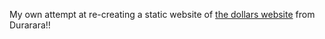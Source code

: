 My own attempt at re-creating a static website of [the dollars website](dollars.bbs.org) from Durarara!!
